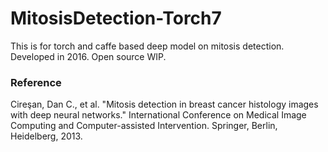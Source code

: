 # MitosisDetection-Torch7

This is for torch and caffe based deep model on mitosis detection. Developed in 2016.
Open source WIP.

### Reference
Cireşan, Dan C., et al. "Mitosis detection in breast cancer histology images with deep neural networks." International Conference on Medical Image Computing and Computer-assisted Intervention. Springer, Berlin, Heidelberg, 2013.
